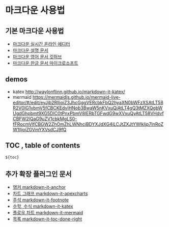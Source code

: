 # 마크다운 사용법

## 기본 마크다운 사용법
- [마크다운 실시간 온라인 에디터](https://markdown-it.github.io/)
- [마크다운 설명 문서](https://gist.github.com/ihoneymon/652be052a0727ad59601)
- [마크다운 영어 문서 깃허브](https://help.github.com/en/articles/basic-writing-and-formatting-syntax)
- [마크다운 한글 문서 마이크로소프트](https://docs.microsoft.com/ko-kr/contribute/how-to-write-use-markdown)




## demos

- katex http://waylonflinn.github.io/markdown-it-katex/ 
- mermaid https://mermaidjs.github.io/mermaid-live-editor/#/edit/eyJjb2RlIjoiZ3JhcGggVERcbkFbQ2hyaXN0bWFzXSAtLT58R2V0IG1vbmV5fCBCKEdvIHNob3BwaW5nKVxuQiAtLT4gQ3tMZXQgbWUgdGhpbmt9XG5DIC0tPnxPbmV8IERbTGFwdG9wXVxuQyAtLT58VHdvfCBFW2lQaG9uZV1cbkMgLS0-fFRocmVlfCBGW2ZhOmZhLWNhciBDYXJdXG4iLCJtZXJtYWlkIjp7InRoZW1lIjoiZGVmYXVsdCJ9fQ


## TOC , table of contents
```
${toc}
```



## 추가 확장 플러그인 문서
- [앵커 markdown-it-anchor](https://github.com/valeriangalliat/markdown-it-anchor)
- [차트 그래프 markdown-it-apexcharts](https://github.com/Zzing-gu/markdown-it-apexcharts)
- [주석 markdown-it-footnote](https://github.com/markdown-it/markdown-it-footnote)
- [수학, 수식 markdown-it-katex](https://github.com/waylonflinn/markdown-it-katex)
- [플로우 차트 markdown-it-mermaid](https://github.com/tylingsoft/markdown-it-mermaid)
- [목록 markdown-it-toc-done-right](https://github.com/nagaozen/markdown-it-toc-done-right#really-another-markdown-it-table-of-contents-plugin)

